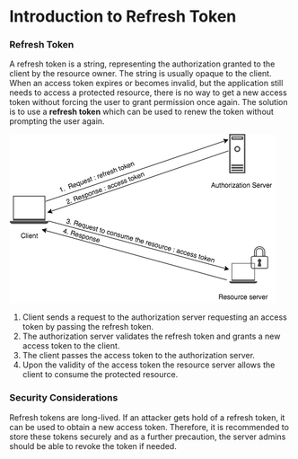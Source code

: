 # Introduction to Refresh Token

### Refresh Token
A refresh token is a string, representing the authorization granted to the client by the resource owner. The string is 
usually opaque to the client. When an access token expires or becomes invalid, but the application still needs to access
a protected resource, there is no way to get a new access token without forcing the user to grant permission once again.
The solution is to use a **refresh token** which can be used to renew the token without prompting the user again.
 

![refresh-token](../../assets/img/concepts/refresh_token.png)

1. Client sends a request to the authorization server requesting an access token by passing the refresh token.
2. The authorization server validates the refresh token and grants a new access token to the client.
3. The client passes the access token to the authorization server.
4. Upon the  validity of the access token the resource server allows the client to consume the protected resource.

  
### Security Considerations
Refresh tokens are long-lived. If an attacker gets hold of a refresh token, it can be used to obtain a new access token.
Therefore, it is recommended to store these tokens securely and as a further precaution, the server admins should be 
able to revoke the token if needed.
